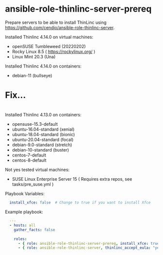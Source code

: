 # ansible-role-thinlinc-server-prereq
Prepare servers to be able to install ThinLinc using https://github.com/cendio/ansible-role-thinlinc-server.

Installed Thinlinc 4.14.0 on virtual machines:
 - openSUSE Tumbleweed (20220202)
 - Rocky Linux 8.5 ( https://rockylinux.org/ )
 - Linux Mint 20.3 (Una) 

Installed Thinlinc 4.14.0 on containers:
 - debian-11 (bullseye)

#
# Fix...
#
Installed Thinlinc 4.13.0 on containers:
 - opensuse-15.3-default
 - ubuntu-16.04-standard (xenial)
 - ubuntu-18.04-standard (bionic)
 - ubuntu-20.04-standard (focal)
 - debian-9.0-standard (stretch)
 - debian-10-standard (buster)
 - centos-7-default
 - centos-8-default

Not yes tested virtual machines:
 - SUSE Linux Enterprise Server 15 ( Requires extra repos, see tasks/pre_suse.yml )
 
Playbook Variables:
```yaml
  install_xfce: false  # Change to true if you want to install Xfce
```

Example playbook:

```yaml
  ---
  - hosts: all
    gather_facts: false
  
    roles:
      - { role: ansible-role-thinlinc-server-prereq, install_xfce: true }
      - { role: ansible-role-thinlinc-server, thinlinc_accept_eula: "yes", thinlinc_version: "4.14.0", thinlinc_build: "2408", thinlinc_server_bundle: "/local/artifactory/tl-4.14.0-server.zip" }
```
